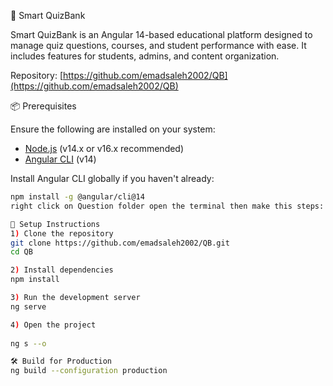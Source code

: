 🧠 Smart QuizBank

Smart QuizBank is an Angular 14-based educational platform designed to manage quiz questions, courses, and student performance with ease. It includes features for students, admins, and content organization.

Repository: [https://github.com/emadsaleh2002/QB](https://github.com/emadsaleh2002/QB)


 📦 Prerequisites

Ensure the following are installed on your system:

- [Node.js](https://nodejs.org/) (v14.x or v16.x recommended)
- [Angular CLI](https://angular.io/cli) (v14)

Install Angular CLI globally if you haven't already:
```bash
npm install -g @angular/cli@14
right click on Question folder open the terminal then make this steps:

🔧 Setup Instructions
1) Clone the repository
git clone https://github.com/emadsaleh2002/QB.git
cd QB

2) Install dependencies
npm install

3) Run the development server
ng serve

4) Open the project
 
ng s --o

🛠️ Build for Production
ng build --configuration production
